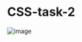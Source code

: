 # CSS-task-2

![image](https://github.com/amanraza202/CSS-task-2/assets/80668893/478b88bf-7552-4411-874c-084e344636ea)
